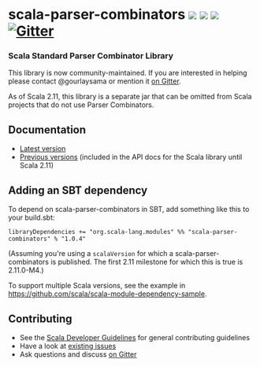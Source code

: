 scala-parser-combinators [<img src="https://img.shields.io/travis/scala/scala-parser-combinators.svg"/>](https://travis-ci.org/scala/scala-parser-combinators) [<img src="https://img.shields.io/maven-central/v/org.scala-lang.modules/scala-parser-combinators_2.11.svg?label=latest%20release%20for%202.11"/>](http://search.maven.org/#search%7Cga%7C1%7Cg%3Aorg.scala-lang.modules%20a%3Ascala-parser-combinators_2.11) [<img src="https://img.shields.io/maven-central/v/org.scala-lang.modules/scala-parser-combinators_2.12*.svg?label=latest%20release%20for%202.12"/>](http://search.maven.org/#search%7Cga%7C1%7Cg%3Aorg.scala-lang.modules%20a%3Ascala-parser-combinators_2.12*) [![Gitter](https://badges.gitter.im/Join%20Chat.svg)](https://gitter.im/scala/scala-parser-combinators)
========================

### Scala Standard Parser Combinator Library

This library is now community-maintained. If you are interested in helping please contact @gourlaysama or mention it [on Gitter](https://gitter.im/scala/scala-parser-combinators).

As of Scala 2.11, this library is a separate jar that can be omitted from Scala projects that do not use Parser Combinators.

## Documentation

 * [Latest version](http://www.scala-lang.org/files/archive/api/2.11.x/scala-parser-combinators/)
 * [Previous versions](http://scala-lang.org/documentation/api.html) (included in the API docs for the Scala library until Scala 2.11)

## Adding an SBT dependency
To depend on scala-parser-combinators in SBT, add something like this to your build.sbt:

```
libraryDependencies += "org.scala-lang.modules" %% "scala-parser-combinators" % "1.0.4"
```

(Assuming you're using a `scalaVersion` for which a scala-parser-combinators is published. The first 2.11 milestone for which this is true is 2.11.0-M4.)

To support multiple Scala versions, see the example in https://github.com/scala/scala-module-dependency-sample.

## Contributing

 * See the [Scala Developer Guidelines](https://github.com/scala/scala/blob/2.12.x/CONTRIBUTING.md) for general contributing guidelines
 * Have a look at [existing issues](https://github.com/scala/scala-parser-combinators/issues)
 * Ask questions and discuss [on Gitter](https://gitter.im/scala/scala-parser-combinators)
